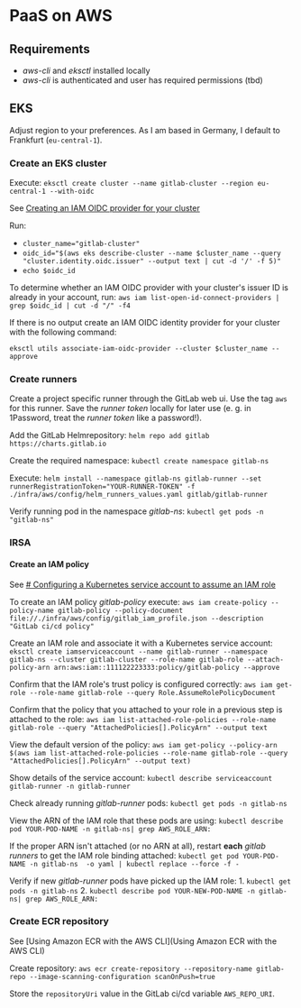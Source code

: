 # PaaS on AWS

## Requirements

- _aws-cli_ and _eksctl_ installed locally
- _aws-cli_ is authenticated and user has required permissions (tbd)

## EKS

Adjust region to your preferences. As I am based in Germany, I default to Frankfurt (`eu-central-1`).

### Create an EKS cluster

Execute:
`eksctl create cluster --name gitlab-cluster --region eu-central-1 --with-oidc`

See [Creating an IAM OIDC provider for your cluster](https://docs.aws.amazon.com/eks/latest/userguide/enable-iam-roles-for-service-accounts.html)

Run:

- `cluster_name="gitlab-cluster"`
- `oidc_id="$(aws eks describe-cluster --name $cluster_name --query "cluster.identity.oidc.issuer" --output text | cut -d '/' -f 5)"`
- `echo $oidc_id`

To determine whether an IAM OIDC provider with your cluster's issuer ID is already in your account, run:
`aws iam list-open-id-connect-providers | grep $oidc_id | cut -d "/" -f4`

If there is no output create an IAM OIDC identity provider for your cluster with the following command:

`eksctl utils associate-iam-oidc-provider --cluster $cluster_name --approve`

### Create runners

Create a project specific runner through the GitLab web ui. Use the tag `aws` for this runner. Save the _runner token_ locally for later use (e. g. in 1Password, treat the _runner token_ like a password!).

Add the GitLab Helmrepository:
`helm repo add gitlab https://charts.gitlab.io`

Create the required namespace:
`kubectl create namespace gitlab-ns`

Execute:
`helm install --namespace gitlab-ns gitlab-runner --set runnerRegistrationToken="YOUR-RUNNER-TOKEN" -f ./infra/aws/config/helm_runners_values.yaml gitlab/gitlab-runner`

Verify running pod in the namespace _gitlab-ns_:
`kubectl get pods -n "gitlab-ns"`

### IRSA 

#### Create an IAM policy

See [# Configuring a Kubernetes service account to assume an IAM role](https://docs.aws.amazon.com/eks/latest/userguide/associate-service-account-role.html)

To create an IAM policy _gitlab-policy_ execute:
`aws iam create-policy --policy-name gitlab-policy --policy-document file://./infra/aws/config/gitlab_iam_profile.json --description "GitLab ci/cd policy"`

Create an IAM role and associate it with a Kubernetes service account:
`eksctl create iamserviceaccount --name gitlab-runner --namespace gitlab-ns --cluster gitlab-cluster --role-name gitlab-role --attach-policy-arn arn:aws:iam::111122223333:policy/gitlab-policy --approve`

Confirm that the IAM role's trust policy is configured correctly:
`aws iam get-role --role-name gitlab-role --query Role.AssumeRolePolicyDocument`

Confirm that the policy that you attached to your role in a previous step is attached to the role:
`aws iam list-attached-role-policies --role-name gitlab-role --query "AttachedPolicies[].PolicyArn" --output text`

View the default version of the policy:
`aws iam get-policy --policy-arn $(aws iam list-attached-role-policies --role-name gitlab-role --query "AttachedPolicies[].PolicyArn" --output text)`

Show details of the service account:
`kubectl describe serviceaccount gitlab-runner -n gitlab-runner`

Check already running _gitlab-runner_ pods:
`kubectl get pods -n gitlab-ns`

View the ARN of the IAM role that these pods are using:
`kubectl describe pod YOUR-POD-NAME -n gitlab-ns| grep AWS_ROLE_ARN:`

If the proper ARN isn't attached (or no ARN at all), restart **each** _gitlab runners_ to get the IAM role binding attached:
`kubectl get pod YOUR-POD-NAME -n gitlab-ns  -o yaml | kubectl replace --force -f -`

Verify if new _gitlab-runner_ pods have picked up the IAM role:
    1. `kubectl get pods -n gitlab-ns`
    2. `kubectl describe pod YOUR-NEW-POD-NAME -n gitlab-ns| grep AWS_ROLE_ARN:`

### Create ECR repository

See [Using Amazon ECR with the AWS CLI](Using Amazon ECR with the AWS CLI)

Create repository:
`aws ecr create-repository --repository-name gitlab-repo --image-scanning-configuration scanOnPush=true`

Store the `repositoryUri` value in the GitLab ci/cd variable `AWS_REPO_URI`.
